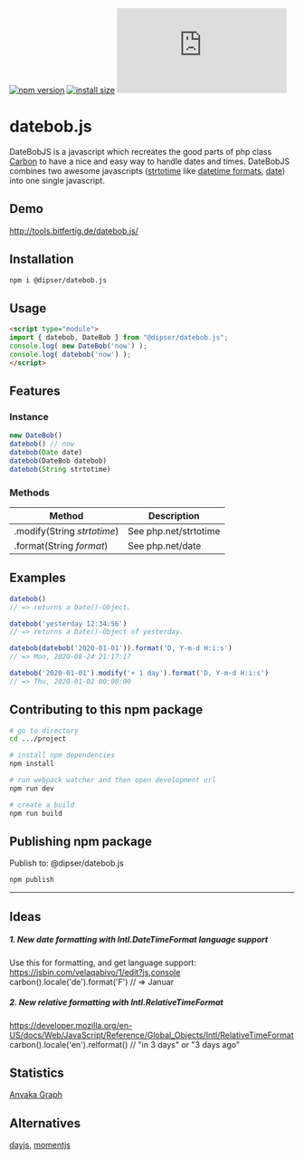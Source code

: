[![npm version](https://badge.fury.io/js/%40dipser%2Fdatebob.js.svg)](https://badge.fury.io/js/%40dipser%2Fdatebob.js)
[![install size](https://packagephobia.com/badge?p=@dipser/datebob.js)](https://packagephobia.com/result?p=@dipser/datebob.js)
![](https://img.badgesize.io/Bitfertig/datebob.js/master/dist/datebob.esm.js?label=JS_file)



# datebob.js
DateBobJS is a javascript which recreates the good parts of php class [Carbon](https://carbon.nesbot.com/docs/) to have a nice and easy way to handle dates and times. DateBobJS combines two awesome javascripts ([strtotime](https://locutus.io/php/datetime/strtotime/) like [datetime formats](https://www.php.net/manual/de/datetime.formats.relative.php), [date](https://locutus.io/php/datetime/date/)) into one single javascript.


## Demo

http://tools.bitfertig.de/datebob.js/


## Installation

```bash
npm i @dipser/datebob.js
```


## Usage

```html
<script type="module">
import { datebob, DateBob } from "@dipser/datebob.js";
console.log( new DateBob('now') );
console.log( datebob('now') );
</script>
```


## Features

### Instance

```js
new DateBob()
datebob() // now
datebob(Date date)
datebob(DateBob datebob)
datebob(String strtotime)
```

### Methods

| Method  	| Description  	|
|---	|---	|
| .modify(String *strtotime*)  	| See php.net/strtotime  	|
| .format(String *format*)  	| See php.net/date  	|


## Examples

```javascript
datebob()
// => returns a Date()-Object.

datebob('yesterday 12:34:56')
// => returns a Date()-Object of yesterday.

datebob(datebob('2020-01-01')).format('D, Y-m-d H:i:s')
// => Mon, 2020-08-24 21:17:17

datebob('2020-01-01').modify('+ 1 day').format('D, Y-m-d H:i:s')
// => Thu, 2020-01-02 00:00:00
```

## Contributing to this npm package


```bash
# go to directory
cd .../project

# install npm dependencies
npm install

# run webpack watcher and then open development url
npm run dev

# create a build
npm run build
```

## Publishing npm package

Publish to: @dipser/datebob.js

```bash
npm publish
```


-----
## Ideas

##### 1. New date formatting with Intl.DateTimeFormat language support
Use this for formatting, and get language support:
https://jsbin.com/velaqabivo/1/edit?js,console
carbon().locale('de').format('F') // => Januar

##### 2. New relative formatting with Intl.RelativeTimeFormat
https://developer.mozilla.org/en-US/docs/Web/JavaScript/Reference/Global_Objects/Intl/RelativeTimeFormat
carbon().locale('en').relformat() // "in 3 days" or "3 days ago"


## Statistics

[Anvaka Graph](https://npm.anvaka.com/#!/view/3d/@dipser/datebob.js#/view/2d/%40dipser%2Fdatebob.js)


## Alternatives

[dayjs](https://github.com/iamkun/dayjs/),
[momentjs](https://github.com/moment/moment/)
